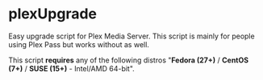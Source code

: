 # plexUpgrade
Easy upgrade script for Plex Media Server. This script is mainly for people using Plex Pass but works without as well.

This script **requires** any of the following distros "**Fedora (27+)** / **CentOS (7+)** / **SUSE (15+)** - Intel/AMD 64-bit".
